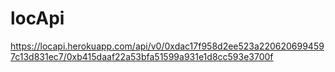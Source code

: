 # locApi

https://locapi.herokuapp.com/api/v0/0xdac17f958d2ee523a2206206994597c13d831ec7/0xb415daaf22a53bfa51599a931e1d8cc593e3700f
